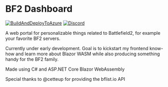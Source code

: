 # BF2 Dashboard

[![BuildAndDeployToAzure](https://github.com/TwitchPlaysBF2/BF2Dashboard/actions/workflows/BuildAndDeployToAzure.yaml/badge.svg)](https://github.com/TwitchPlaysBF2/BF2Dashboard/actions/workflows/BuildAndDeployToAzure.yaml)
[![Discord](https://img.shields.io/discord/820358321839276052?color=%237289da&label=Discord&logo=discord&logoColor=%237289da&style=flat-square)](https://discord.link/TwitchPlaysBF2)

A web portal for personalizable things related to Battlefield2, for example your favorite BF2 servers.

Currently under early development. Goal is to kickstart my frontend know-how and learn more about Blazor WASM while also producing something handy for the BF2 family.

Made using C# and ASP.NET Core Blazor WebAssembly

Special thanks to @cetteup for providing the bflist.io API
